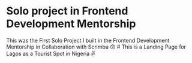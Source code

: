 # Solo project in Frontend Development Mentorship
 This was the First Solo Project I built in the Frontend Development Mentorship in Collaboration with Scrimba 😙 #
 This is a Landing Page for Lagos as a Tourist Spot in Nigeria ✌️

